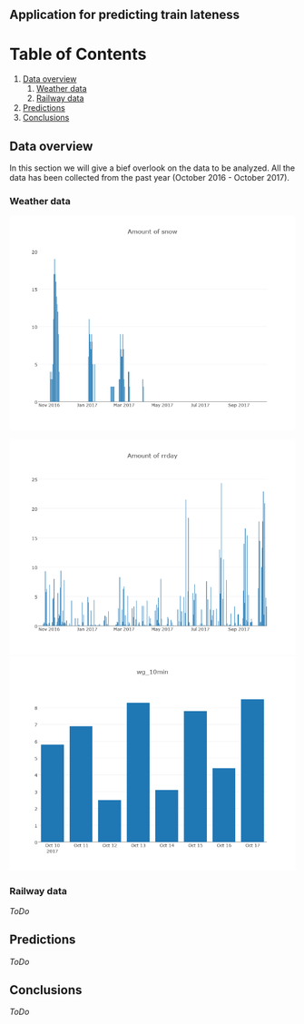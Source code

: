 ## Application for predicting train lateness

# Table of Contents
1. [Data overview](#data-overview)
    1. [Weather data](#weather-data)
    1. [Railway data](#railway-data)
1. [Predictions](#predictions)
1. [Conclusions](#conclusions)

## Data overview

In this section we will give a bief overlook on the data to be analyzed. All the data has been collected from the past year (October 2016 - October 2017).

### Weather data

![Pic 1: Amount of snowfall in the past year.](snow.png "Snow amount")


![Pic 2: Amount of rainfall in the past year.](rrday.png "Rain amount")
![Pic 3: Gust speed in the last week.](wg_10min.png "Gust speed")

### Railway data

*ToDo*

## Predictions

*ToDo*

## Conclusions

*ToDo*